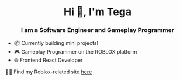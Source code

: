 <h1 align="center">Hi 👋, I'm Tega</h1>
<h3 align="center">I am a Software Engineer and Gameplay Programmer</h3>

- 📦 Currently building mini projects!
- 🎮 Gameplay Programmer on the ROBLOX platform
- 🌐 Frontend React Developer

👨‍💻 Find my Roblox-related site [here](https://tegabc.co.uk)

<!--
**TegaBC/TegaBC** is a ✨ _special_ ✨ repository because its `README.md` (this file) appears on your GitHub profile.

Here are some ideas to get you started:

- 🔭 I’m currently working on ...
- 🌱 I’m currently learning ...
- 👯 I’m looking to collaborate on ...
- 🤔 I’m looking for help with ...
- 💬 Ask me about ...
- 📫 How to reach me: ...
- 😄 Pronouns: ...
- ⚡ Fun fact: ...
-->
